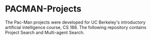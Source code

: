 # PACMAN-Projects
The Pac-Man projects were developed for UC Berkeley's introductory artificial intelligence course, CS 188. The following repository contains Project Search and Multi-agent Search.
